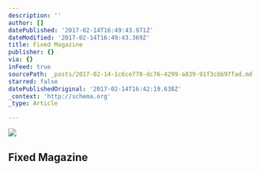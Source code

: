 ```yaml
---
description: ''
author: []
datePublished: '2017-02-14T16:49:43.971Z'
dateModified: '2017-02-14T16:49:43.369Z'
title: Fixed Magazine
publisher: {}
via: {}
inFeed: true
sourcePath: _posts/2017-02-14-1c6ce778-dc76-4299-a839-91f3cbb97fad.md
starred: false
datePublishedOriginal: '2017-02-14T16:42:19.638Z'
_context: 'http://schema.org'
_type: Article

---
```

![](https://the-grid-user-content.s3-us-west-2.amazonaws.com/6f5b66a8-34fe-4e45-8839-b84f22cac4b1.jpg)

## Fixed Magazine